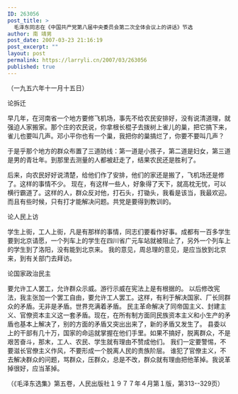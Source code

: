 ```yaml
---
ID: 263056
post_title: >
  毛泽东同志在《中国共产党第八届中央委员会第二次全体会议上的讲话》节选
author: 南 靖男
post_date: 2007-03-23 21:16:19
post_excerpt: ""
layout: post
permalink: https://larryli.cn/2007/03/263056
published: true
---
```

（一九五六年十一月十五日）

论拆迁

早几年，在河南省一个地方要修飞机场，事先不给农民安排好，没有说清道理，就强迫人家搬家。那个庄的农民说，你拿根长棍子去拨树上雀儿的巢，把它搞下来，雀儿也要叫几声。邓小平你也有一个巢，我把你的巢搞烂了，你要不要叫几声？
<!--more-->于是乎那个地方的群众布置了三道防线：第一道是小孩子，第二道是妇女，第三道是男的青壮年。到那里去测量的人都被赶走了，结果农民还是胜利了。
后来，向农民好好说清楚，给他们作了安排，他们的家还是搬了，飞机场还是修了。这样的事情不少。
现在，有这样一些人，好象得了天下，就高枕无忧，可以横行霸道了。这样的人，群众反对他，打石头，打锄头，我看是该当，我最欢迎。而且有些时候，只有打才能解决问题。共党是要得到教训的。

论人民上访

学生上街，工人上街，凡是有那样的事情，同志们要看作好事。成都有一百多学生要到北京请愿，一个列车上的学生在四川省广元车站就被阻止了，另外一个列车上的学生到了洛阳，没有能到北京来。
我的意见，周总理的意见，是应当放到北京来，到有关部门去拜访。

论国家政治民主

要允许工人罢工，允许群众示威。游行示威在宪法上是有根据的。
以后修改宪法，我主张加一个罢工自由，要允许工人罢工。这样，有利于解决国家、厂长同群众的矛盾。无非是矛盾。世界充满着矛盾。
民主革命解决了同帝国主义、封建主义、官僚资本主义这一套矛盾。现在，在所有制方面同民族资本主义和小生产的矛盾也基本上解决了，别的方面的矛盾又突出出来了，新的矛盾又发生了。
县委以上的干部有几十万，国家的命运就掌握在他们手里。如果不搞好，脱离群众，不是艰苦奋斗，那末，工人、农民、学生就有理由不赞成他们。
我们一定要警惕，不要滋长官僚主义作风，不要形成一个脱离人民的贵族阶层。
谁犯了官僚主义，不去解决群众的问题，骂群众，压群众，总是不改，群众就有理由把他革掉。我说革掉很好，应当革掉。

（《毛泽东选集》第五卷，人民出版社１９７７年４月第１版，第313--329页）